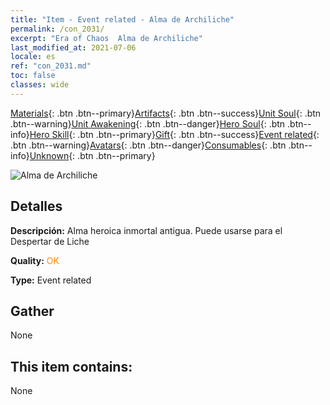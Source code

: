 ```yaml
---
title: "Item - Event related - Alma de Archiliche"
permalink: /con_2031/
excerpt: "Era of Chaos  Alma de Archiliche"
last_modified_at: 2021-07-06
locale: es
ref: "con_2031.md"
toc: false
classes: wide
---
```

 [Materials](/ItemsES/){: .btn .btn--primary}[Artifacts](/ItemsES/Artifacts/){: .btn .btn--success}[Unit Soul](/ItemsES/UnitSoul/){: .btn .btn--warning}[Unit Awakening](/ItemsES/UnitAwakening/){: .btn .btn--danger}[Hero Soul](/ItemsES/HeroSoul/){: .btn .btn--info}[Hero Skill](/ItemsES/HeroSkill/){: .btn .btn--primary}[Gift](/ItemsES/Gift/){: .btn .btn--success}[Event related](/ItemsES/Events/){: .btn .btn--warning}[Avatars](/ItemsES/Avatars/){: .btn .btn--danger}[Consumables](/ItemsES/Consumables/){: .btn .btn--info}[Unknown](/ItemsES/Unknown/){: .btn .btn--primary}

 ![Alma de Archiliche](/images/t/juexing_305.png)

## Detalles
 **Descripción:** Alma heroica inmortal antigua. Puede usarse para el Despertar de Liche

 **Quality:** <span style="color: #FF8C00">OK</span>

 **Type:** Event related

## Gather

  None

## This item contains:

  None


